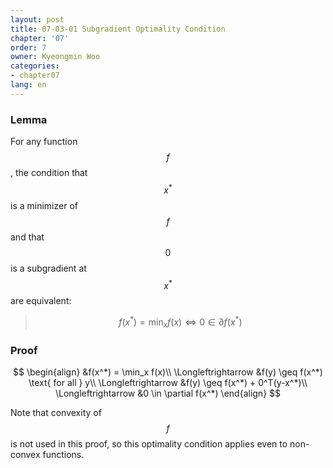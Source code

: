```yaml
---
layout: post
title: 07-03-01 Subgradient Optimality Condition
chapter: '07'
order: 7
owner: Kyeongmin Woo
categories:
- chapter07
lang: en
---
```



### Lemma

For any function $$f$$, the condition that $$x^*$$ is a minimizer of $$f$$ and that $$0$$ is a subgradient at $$x^*$$ are equivalent:

> $$
\begin{equation}
f(x^*) = \min_x f(x) \Longleftrightarrow 0 \in \partial f(x^*)
\end{equation}
$$

### Proof
>
$$
\begin{align}
&f(x^*) = \min_x f(x)\\
\Longleftrightarrow &f(y) \geq f(x^*) \text{ for all } y\\
\Longleftrightarrow &f(y) \geq f(x^*) + 0^T(y-x^*)\\
\Longleftrightarrow &0 \in \partial f(x^*)
\end{align}
$$

Note that convexity of $$f$$ is not used in this proof, so this optimality condition applies even to non-convex functions.

